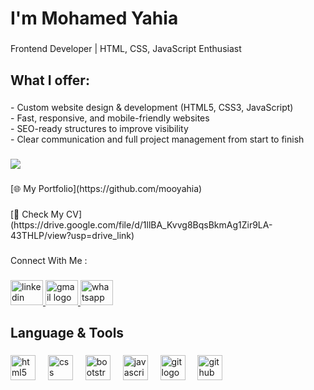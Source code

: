 <h1 align="left">I'm Mohamed Yahia</h1>

###

<p align="left">Frontend Developer | HTML, CSS, JavaScript Enthusiast</p>

###

<h2 align="left">What I offer:</h2>

###

<p align="left">- Custom website design & development (HTML5, CSS3, JavaScript)<br>- Fast, responsive, and mobile-friendly websites<br>- SEO-ready structures to improve visibility<br>- Clear communication and full project management from start to finish</p>

###

<div align="left">
  <img src="https://visitor-badge.laobi.icu/badge?page_id=mooyahia.mooyahia&left_text=Profile%20Views"  />
</div>

###

<p align="left">[🌐 My Portfolio](https://github.com/mooyahia)</p>

###

<p align="left">[📄 Check My CV](https://drive.google.com/file/d/1llBA_Kvvg8BqsBkmAg1Zir9LA-43THLP/view?usp=drive_link)</p>

###

<p align="left">Connect With Me :</p>

###

<div align="left">
  <a href="https://www.linkedin.com/in/mohamed-yahia-17462530b " target="_blank">
    <img src="https://raw.githubusercontent.com/maurodesouza/profile-readme-generator/master/src/assets/icons/social/linkedin/default.svg" width="52" height="40" alt="linkedin logo"  />
  </a>
  <a href="mailto:mohamedyahiad8@gmail.com" target="_blank">
    <img src="https://raw.githubusercontent.com/maurodesouza/profile-readme-generator/master/src/assets/icons/social/gmail/default.svg" width="52" height="40" alt="gmail logo"  />
  </a>
  <a href="https://wa.me/+201018202685" target="_blank">
    <img src="https://raw.githubusercontent.com/maurodesouza/profile-readme-generator/master/src/assets/icons/social/whatsapp/default.svg" width="52" height="40" alt="whatsapp logo"  />
  </a>
</div>

###

<h2 align="left">Language & Tools</h2>

###

<div align="left">
  <img src="https://cdn.jsdelivr.net/gh/devicons/devicon/icons/html5/html5-original.svg" height="40" alt="html5 logo"  />
  <img width="12" />
  <img src="https://cdn.jsdelivr.net/gh/devicons/devicon/icons/css3/css3-original.svg" height="40" alt="css logo"  />
  <img width="12" />
  <img src="https://cdn.jsdelivr.net/gh/devicons/devicon/icons/bootstrap/bootstrap-original.svg" height="40" alt="bootstrap logo"  />
  <img width="12" />
  <img src="https://cdn.jsdelivr.net/gh/devicons/devicon/icons/javascript/javascript-original.svg" height="40" alt="javascript logo"  />
  <img width="12" />
  <img src="https://cdn.jsdelivr.net/gh/devicons/devicon/icons/git/git-original.svg" height="40" alt="git logo"  />
  <img width="12" />
  <img src="https://cdn.jsdelivr.net/gh/devicons/devicon/icons/github/github-original.svg" height="40" alt="github logo"  />
</div>

###
